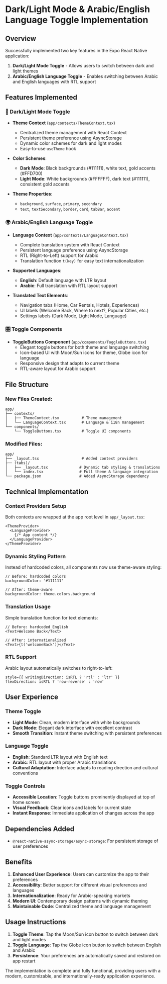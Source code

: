 # Dark/Light Mode & Arabic/English Language Toggle Implementation

## Overview
Successfully implemented two key features in the Expo React Native application:
1. **Dark/Light Mode Toggle** - Allows users to switch between dark and light themes
2. **Arabic/English Language Toggle** - Enables switching between Arabic and English languages with RTL support

## Features Implemented

### 🌙 Dark/Light Mode Toggle
- **Theme Context** (`app/contexts/ThemeContext.tsx`)
  - Centralized theme management with React Context
  - Persistent theme preference using AsyncStorage
  - Dynamic color schemes for dark and light modes
  - Easy-to-use `useTheme` hook

- **Color Schemes**:
  - **Dark Mode**: Black backgrounds (#111111), white text, gold accents (#FFD700)
  - **Light Mode**: White backgrounds (#FFFFFF), dark text (#111111), consistent gold accents

- **Theme Properties**:
  - `background`, `surface`, `primary`, `secondary`
  - `text`, `textSecondary`, `border`, `card`, `tabBar`, `accent`

### 🌍 Arabic/English Language Toggle
- **Language Context** (`app/contexts/LanguageContext.tsx`)
  - Complete translation system with React Context
  - Persistent language preference using AsyncStorage
  - RTL (Right-to-Left) support for Arabic
  - Translation function `t(key)` for easy text internationalization

- **Supported Languages**:
  - **English**: Default language with LTR layout
  - **Arabic**: Full translation with RTL layout support

- **Translated Text Elements**:
  - Navigation tabs (Home, Car Rentals, Hotels, Experiences)
  - UI labels (Welcome Back, Where to next?, Popular Cities, etc.)
  - Settings labels (Dark Mode, Light Mode, Language)

### 🎛️ Toggle Components
- **ToggleButtons Component** (`app/components/ToggleButtons.tsx`)
  - Elegant toggle buttons for both theme and language switching
  - Icon-based UI with Moon/Sun icons for theme, Globe icon for language
  - Responsive design that adapts to current theme
  - RTL-aware layout for Arabic support

## File Structure

### New Files Created:
```
app/
├── contexts/
│   ├── ThemeContext.tsx          # Theme management
│   └── LanguageContext.tsx       # Language & i18n management
└── components/
    └── ToggleButtons.tsx         # Toggle UI components
```

### Modified Files:
```
app/
├── _layout.tsx                   # Added context providers
├── (tabs)/
│   ├── _layout.tsx              # Dynamic tab styling & translations
│   └── index.tsx                # Full theme & language integration
└── package.json                 # Added AsyncStorage dependency
```

## Technical Implementation

### Context Providers Setup
Both contexts are wrapped at the app root level in `app/_layout.tsx`:
```tsx
<ThemeProvider>
  <LanguageProvider>
    {/* App content */}
  </LanguageProvider>
</ThemeProvider>
```

### Dynamic Styling Pattern
Instead of hardcoded colors, all components now use theme-aware styling:
```tsx
// Before: hardcoded colors
backgroundColor: '#111111'

// After: theme-aware
backgroundColor: theme.colors.background
```

### Translation Usage
Simple translation function for text elements:
```tsx
// Before: hardcoded English
<Text>Welcome Back</Text>

// After: internationalized
<Text>{t('welcomeBack')}</Text>
```

### RTL Support
Arabic layout automatically switches to right-to-left:
```tsx
style={{ writingDirection: isRTL ? 'rtl' : 'ltr' }}
flexDirection: isRTL ? 'row-reverse' : 'row'
```

## User Experience

### Theme Toggle
- **Light Mode**: Clean, modern interface with white backgrounds
- **Dark Mode**: Elegant dark interface with excellent contrast
- **Smooth Transition**: Instant theme switching with persistent preferences

### Language Toggle
- **English**: Standard LTR layout with English text
- **Arabic**: RTL layout with proper Arabic translations
- **Cultural Adaptation**: Interface adapts to reading direction and cultural conventions

### Toggle Controls
- **Accessible Location**: Toggle buttons prominently displayed at top of home screen
- **Visual Feedback**: Clear icons and labels for current state
- **Instant Response**: Immediate application of changes across the app

## Dependencies Added
- `@react-native-async-storage/async-storage`: For persistent storage of user preferences

## Benefits
1. **Enhanced User Experience**: Users can customize the app to their preferences
2. **Accessibility**: Better support for different visual preferences and languages
3. **Internationalization**: Ready for Arabic-speaking markets
4. **Modern UI**: Contemporary design patterns with dynamic theming
5. **Maintainable Code**: Centralized theme and language management

## Usage Instructions
1. **Toggle Theme**: Tap the Moon/Sun icon button to switch between dark and light modes
2. **Toggle Language**: Tap the Globe icon button to switch between English and Arabic
3. **Persistence**: Your preferences are automatically saved and restored on app restart

The implementation is complete and fully functional, providing users with a modern, customizable, and internationally-ready application experience.